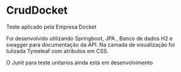 # CrudDocket

Teste aplicado pela Empresa Docket 


 

Foi desenvolvido utilizando Springboot, JPA , Banco de dados H2 e  swagger para documentação da API. Na camada de visualização foi tulizada Tymeleaf com atributos em CSS. 

O Junit para teste unitarios ainda está em desenvolvimento


